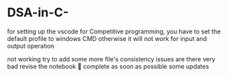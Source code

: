 # DSA-in-C-

for setting up the vscode for Competitive programming, you have to set the default profile to windows CMD otherwise it will not work for input and output operation


not working 
try to add some more file's 
consistency issues are there very bad
revise the notebook 📓 complete as soon as possible 
some updates 
